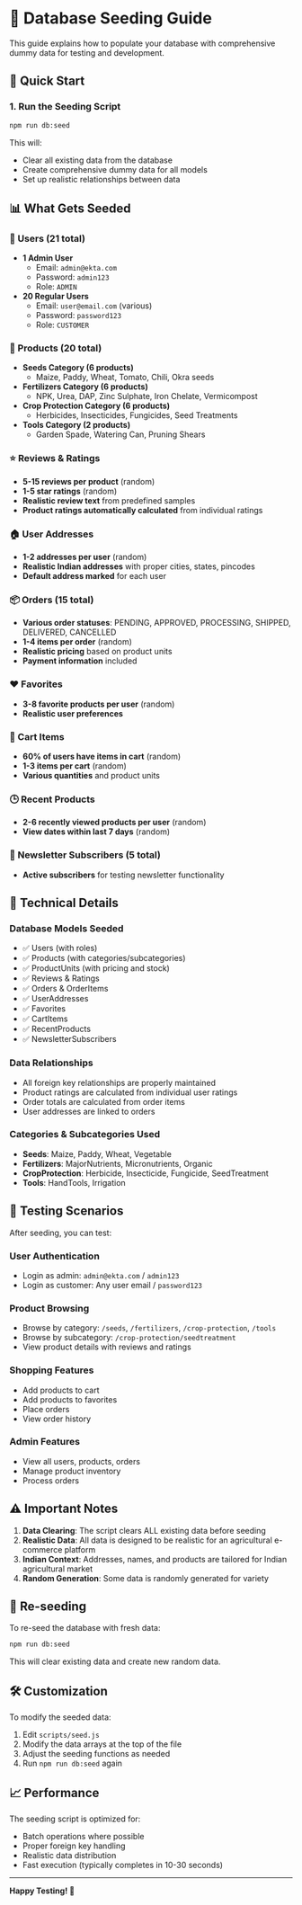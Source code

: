 # 🌱 Database Seeding Guide

This guide explains how to populate your database with comprehensive dummy data for testing and development.

## 🚀 Quick Start

### 1. Run the Seeding Script

```bash
npm run db:seed
```

This will:

- Clear all existing data from the database
- Create comprehensive dummy data for all models
- Set up realistic relationships between data

## 📊 What Gets Seeded

### 👥 Users (21 total)

- **1 Admin User**
  - Email: `admin@ekta.com`
  - Password: `admin123`
  - Role: `ADMIN`
- **20 Regular Users**
  - Email: `user@email.com` (various)
  - Password: `password123`
  - Role: `CUSTOMER`

### 🌱 Products (20 total)

- **Seeds Category (6 products)**
  - Maize, Paddy, Wheat, Tomato, Chili, Okra seeds
- **Fertilizers Category (6 products)**
  - NPK, Urea, DAP, Zinc Sulphate, Iron Chelate, Vermicompost
- **Crop Protection Category (6 products)**
  - Herbicides, Insecticides, Fungicides, Seed Treatments
- **Tools Category (2 products)**
  - Garden Spade, Watering Can, Pruning Shears

### ⭐ Reviews & Ratings

- **5-15 reviews per product** (random)
- **1-5 star ratings** (random)
- **Realistic review text** from predefined samples
- **Product ratings automatically calculated** from individual ratings

### 🏠 User Addresses

- **1-2 addresses per user** (random)
- **Realistic Indian addresses** with proper cities, states, pincodes
- **Default address marked** for each user

### 📦 Orders (15 total)

- **Various order statuses**: PENDING, APPROVED, PROCESSING, SHIPPED, DELIVERED, CANCELLED
- **1-4 items per order** (random)
- **Realistic pricing** based on product units
- **Payment information** included

### ❤️ Favorites

- **3-8 favorite products per user** (random)
- **Realistic user preferences**

### 🛒 Cart Items

- **60% of users have items in cart** (random)
- **1-3 items per cart** (random)
- **Various quantities** and product units

### 🕒 Recent Products

- **2-6 recently viewed products per user** (random)
- **View dates within last 7 days** (random)

### 📧 Newsletter Subscribers (5 total)

- **Active subscribers** for testing newsletter functionality

## 🔧 Technical Details

### Database Models Seeded

- ✅ Users (with roles)
- ✅ Products (with categories/subcategories)
- ✅ ProductUnits (with pricing and stock)
- ✅ Reviews & Ratings
- ✅ Orders & OrderItems
- ✅ UserAddresses
- ✅ Favorites
- ✅ CartItems
- ✅ RecentProducts
- ✅ NewsletterSubscribers

### Data Relationships

- All foreign key relationships are properly maintained
- Product ratings are calculated from individual user ratings
- Order totals are calculated from order items
- User addresses are linked to orders

### Categories & Subcategories Used

- **Seeds**: Maize, Paddy, Wheat, Vegetable
- **Fertilizers**: MajorNutrients, Micronutrients, Organic
- **CropProtection**: Herbicide, Insecticide, Fungicide, SeedTreatment
- **Tools**: HandTools, Irrigation

## 🎯 Testing Scenarios

After seeding, you can test:

### User Authentication

- Login as admin: `admin@ekta.com` / `admin123`
- Login as customer: Any user email / `password123`

### Product Browsing

- Browse by category: `/seeds`, `/fertilizers`, `/crop-protection`, `/tools`
- Browse by subcategory: `/crop-protection/seedtreatment`
- View product details with reviews and ratings

### Shopping Features

- Add products to cart
- Add products to favorites
- Place orders
- View order history

### Admin Features

- View all users, products, orders
- Manage product inventory
- Process orders

## ⚠️ Important Notes

1. **Data Clearing**: The script clears ALL existing data before seeding
2. **Realistic Data**: All data is designed to be realistic for an agricultural e-commerce platform
3. **Indian Context**: Addresses, names, and products are tailored for Indian agricultural market
4. **Random Generation**: Some data is randomly generated for variety

## 🔄 Re-seeding

To re-seed the database with fresh data:

```bash
npm run db:seed
```

This will clear existing data and create new random data.

## 🛠️ Customization

To modify the seeded data:

1. Edit `scripts/seed.js`
2. Modify the data arrays at the top of the file
3. Adjust the seeding functions as needed
4. Run `npm run db:seed` again

## 📈 Performance

The seeding script is optimized for:

- Batch operations where possible
- Proper foreign key handling
- Realistic data distribution
- Fast execution (typically completes in 10-30 seconds)

---

**Happy Testing! 🚀**
